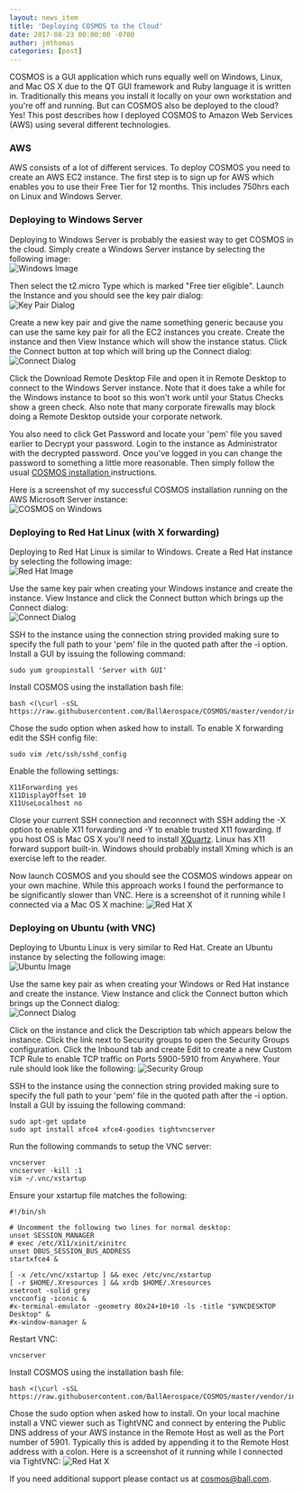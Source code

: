 ```yaml
---
layout: news_item
title: 'Deploying COSMOS to the Cloud'
date: 2017-08-23 00:00:00 -0700
author: jmthomas
categories: [post]
---
```

COSMOS is a GUI application which runs equally well on Windows, Linux, and Mac OS X due to the QT GUI framework and Ruby language it is written in. Traditionally this means you install it locally on your own workstation and you're off and running. But can COSMOS also be deployed to the cloud? Yes! This post describes how I deployed COSMOS to Amazon Web Services (AWS) using several different technologies.

### AWS

AWS consists of a lot of different services. To deploy COSMOS you need to create an AWS EC2 instance. The first step is to sign up for AWS which enables you to use their Free Tier for 12 months. This includes 750hrs each on Linux and Windows Server.

### Deploying to Windows Server

Deploying to Windows Server is probably the easiest way to get COSMOS in the cloud. Simply create a Windows Server instance by selecting the following image:  
![Windows Image](/img/2017_08_23_aws_win_server.png)

Then select the t2.micro Type which is marked "Free tier eligible". Launch the Instance and you should see the key pair dialog:  
![Key Pair Dialog](/img/2017_08_23_aws_key_pair.png)

Create a new key pair and give the name something generic because you can use the same key pair for all the EC2 instances you create. Create the instance and then View Instance which will show the instance status. Click the Connect button at top which will bring up the Connect dialog:  
![Connect Dialog](/img/2017_08_23_aws_win_connect.png)

Click the Download Remote Desktop File and open it in Remote Desktop to connect to the Windows Server instance. Note that it does take a while for the Windows instance to boot so this won't work until your Status Checks show a green check. Also note that many corporate firewalls may block doing a Remote Desktop outside your corporate network.

You also need to click Get Password and locate your 'pem' file you saved earlier to Decrypt your password. Login to the instance as Administrator with the decrypted password. Once you've logged in you can change the password to something a little more reasonable. Then simply follow the usual [COSMOS installation ](/docs/installation/) instructions.

Here is a screenshot of my successful COSMOS installation running on the AWS Microsoft Server instance:  
![COSMOS on Windows](/img/2017_08_23_aws_windows.png)

### Deploying to Red Hat Linux (with X forwarding)

Deploying to Red Hat Linux is similar to Windows. Create a Red Hat instance by selecting the following image:  
![Red Hat Image](/img/2017_08_23_aws_red_hat.png)

Use the same key pair when creating your Windows instance and create the instance. View Instance and click the Connect button which brings up the Connect dialog:  
![Connect Dialog](/img/2017_08_23_aws_red_hat_connect.png)

SSH to the instance using the connection string provided making sure to specify the full path to your 'pem' file in the quoted path after the -i option. Install a GUI by issuing the following command:
```
sudo yum groupinstall 'Server with GUI'
```

Install COSMOS using the installation bash file:
```
bash <(\curl -sSL https://raw.githubusercontent.com/BallAerospace/COSMOS/master/vendor/installers/linux_mac/INSTALL_COSMOS.sh)
```

Chose the sudo option when asked how to install. To enable X forwarding edit the SSH config file:
```
sudo vim /etc/ssh/sshd_config
```

Enable the following settings:
```
X11Forwarding yes
X11DisplayOffset 10
X11UseLocalhost no
```

Close your current SSH connection and reconnect with SSH adding the -X option to enable X11 forwarding and -Y to enable trusted X11 fowarding. If you host OS is Mac OS X you'll need to install [XQuartz](https://www.xquartz.org/). Linux has X11 forward support built-in. Windows should probably install Xming which is an exercise left to the reader.

Now launch COSMOS and you should see the COSMOS windows appear on your own machine. While this approach works I found the performance to be significantly slower than VNC. Here is a screenshot of it running while I connected via a Mac OS X machine:
![Red Hat X](/img/2017_08_23_aws_red_hat_x.png)

### Deploying on Ubuntu (with VNC)

Deploying to Ubuntu Linux is very similar to Red Hat. Create an Ubuntu instance by selecting the following image:  
![Ubuntu Image](/img/2017_08_23_aws_ubuntu.png)

Use the same key pair as when creating your Windows or Red Hat instance and create the instance. View Instance and click the Connect button which brings up the Connect dialog:  
![Connect Dialog](/img/2017_08_23_aws_red_hat_connect.png)

Click on the instance and click the Description tab which appears below the instance. Click the link next to Security groups to open the Security Groups configuration. Click the Inbound tab and create Edit to create a new Custom TCP Rule to enable TCP traffic on Ports 5900-5910 from Anywhere. Your rule should look like the following:
![Security Group](/img/2017_08_23_aws_security_group.png)

SSH to the instance using the connection string provided making sure to specify the full path to your 'pem' file in the quoted path after the -i option. Install a GUI by issuing the following command:
```
sudo apt-get update
sudo apt install xfce4 xfce4-goodies tightvncserver
```

Run the following commands to setup the VNC server:
```
vncserver
vncserver -kill :1
vim ~/.vnc/xstartup
```

Ensure your xstartup file matches the following:
```
#!/bin/sh

# Uncomment the following two lines for normal desktop:
unset SESSION_MANAGER
# exec /etc/X11/xinit/xinitrc
unset DBUS_SESSION_BUS_ADDRESS
startxfce4 &

[ -x /etc/vnc/xstartup ] && exec /etc/vnc/xstartup
[ -r $HOME/.Xresources ] && xrdb $HOME/.Xresources
xsetroot -solid grey
vncconfig -iconic &
#x-terminal-emulator -geometry 80x24+10+10 -ls -title "$VNCDESKTOP Desktop" &
#x-window-manager &
```

Restart VNC:
```
vncserver
```

Install COSMOS using the installation bash file:
```
bash <(\curl -sSL https://raw.githubusercontent.com/BallAerospace/COSMOS/master/vendor/installers/linux_mac/INSTALL_COSMOS.sh)
```

Chose the sudo option when asked how to install. On your local machine install a VNC viewer such as TightVNC and connect by entering the Public DNS address of your AWS instance in the Remote Host as well as the Port number of 5901. Typically this is added by appending it to the Remote Host address with a colon. Here is a screenshot of it running while I connected via TightVNC:
![Red Hat X](/img/2017_08_23_aws_ubuntu_vnc.png)

If you need additional support please contact us at <cosmos@ball.com>.
